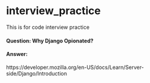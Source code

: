 # interview_practice
This is for code interview practice


<h4>Question: Why Django Opionated?</h4>
<h4>Answer:</h4>
https://developer.mozilla.org/en-US/docs/Learn/Server-side/Django/Introduction
